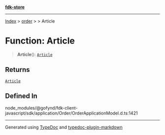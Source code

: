 [**fdk-store**](../../../README.md)
***

[Index](../../../API.md) > [order](../../README.md) > [<internal>](../README.md) > Article

# Function: Article

> **Article**(): [`Article`](../type-aliases/type-alias.Article.md)

## Returns

[`Article`](../type-aliases/type-alias.Article.md)

## Defined In

node\_modules/@gofynd/fdk-client-javascript/sdk/application/Order/OrderApplicationModel.d.ts:1421

***
Generated using [TypeDoc](https://typedoc.org/) and [typedoc-plugin-markdown](https://www.npmjs.com/package/typedoc-plugin-markdown)
